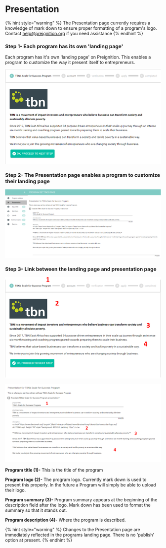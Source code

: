 # Presentation

{% hint style="warning" %}
The Presentation page currently requires a knowledge of mark down to ensure proper formatting of a program's logo.  Contact help@preignition.org if you need assistance&#x20;
{% endhint %}

### Step 1- Each program has its own 'landing page'&#x20;

Each program has it's own 'landing page' on Preignition.  This enables a program to customize the way it present itself to entrepreneurs.&#x20;

![This is an example of TBN East Africa's landing page](<../../../.gitbook/assets/image (69).png>)

### Step 2- The Presentation page enables a program to customize their landing page

![This is an example of TBN East Africa's Presentation page](<../../../.gitbook/assets/image (119).png>)

### Step 3- Link between the landing page and presentation page

![](<../../../.gitbook/assets/image (73).png>)

![](<../../../.gitbook/assets/image (74).png>)

**Program title (1)-**  This is the title of the program

**Program logo (2)-** The program logo.  Currently mark down is used to present this properly.  In the future a Program will simply be able to upload their logo.

**Program summary (3)-** Program summary appears at the beginning of the description field after the logo.  Mark down has been used to format the summary so that it stands out.

**Program description (4)**- Where the program is described.

{% hint style="warning" %}
Changes to the Presentation page are immediately reflected in the programs landing page.  There is no 'publish' option at present.
{% endhint %}
